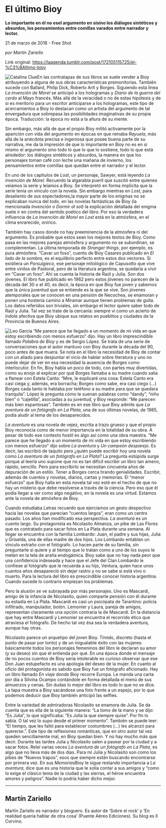 # El último Bioy

**Lo importante en él no
esel argumento en sísino los diálogos sintéticos y absurdos, los pensamientos entre comillas varados entre
narrador y lector.**

21 de marzo de 2018 - Free Shot

_por Martín Zariello_

Link original: https://laagenda.tumblr.com/post/172105115725/el-%C3%BAltimo-bioy

![Catalina Clue](https://64.media.tumblr.com/05aa3b365442a4e27439db49514879ac/tumblr_inline_pk10mxo7ID1t6q87u_500.jpg)En
las contratapas de sus libros se suele vender a Bioy atribuyendo a
alguna de sus obras características premonitorias. También sucede
con Ballard, Philip Dick, Roberto Arlt y Borges.  Siguiendo esta
línea *La invención de
Morel* se anticipó a
los hologramas y *Diario
de la guerra del cerdo*
al Mayo francés. Más allá de la veracidad o no de estas hipótesis
y de si es meritorio para un escritor anticiparse a los hologramas,
este tipo de acercamientos a Bioy lo destacan como un artista del
argumento de tal envergadura que sobrepasa las posibilidades
imaginativas de su propia época. Traducción: la época no está a
la altura de su mente.

Sin
embargo, más allá de que el propio Bioy militó activamente por la
aparición con vida del argumento en épocas en que reinaba *Rayuela*,
más allá de la anécdota precisa e ingeniosa que posee buena parte
de su narrativa,  me da la impresión de que lo importante en Bioy no
es en sí mismo el argumento sino todo lo que lo que lo sostiene,
todo lo que está alrededor: los diálogos sintéticos y absurdos, la
manera en que los personajes toman café con leche una mañana de
invierno, los pensamientos entre comillas que quedan entre el
narrador y el lector.

En
uno de los capítulos de *Lost*,
un personaje, Sawyer, está leyendo *La
invención de Morel*.
Recuerdo la algarabía pueril que suscitó entre quienes veíamos la
serie y leíamos a Bioy. Se interpretó en forma implícita que la
serie tenía un vínculo con la novela. Sin embargo mientras en *Lost*,
para desaliento de sus espectadores,la mayor parte de los
enigmas no se explicaban nunca del todo, en las novelas fantásticas
de Bioy (la mencionada *Invención*
o *Dormir al sol*)
la explicación detallada del enigma suele ir en contra del sentido
poético del libro. Por eso la verdadera influencia de *La
invención de Morel* en
*Lost*
está en la atmósfera, en el clima enrarecido, onírico.  

También
hay casos donde no hay preeminencia de la atmósfera ni del
argumento. Es probable que estos sean los mejores textos de Bioy.
Como pasa en las mejores parejas atmósfera y argumento no se
subordinan, se complementan. La última temporada de *Stranger
things*, por ejemplo,
es pura atmósfera. “Cavar un foso”, cuento de Bioy Casares
publicado en *El lado de
la sombra*, es el
equilibrio perfecto entre estos dos vectores. Si existiera un
*Porsuigieco*,
ese personaje mitológico de Capusotto que vive entre vinilos de
Pastoral, pero de la literatura argentina, se quedaría a vivir en
“Cavar un foso”. Ahí se cuenta la historia de Raúl y Julia. Son
dos jóvenes. El libro fue publicado en 1962 pero estos jóvenes no
parecen de la década del 30 o el 40, es decir, la época en que Bioy
fue joven y sabemos que la única juventud que se entiende es la que
se vive. Son jóvenes atemporales que se conocen en una pensión de
Necochea, se enamoran y ponen una hostería camino a Miramar aunque
tienen problemas de guita. Los datos referidos son triviales, sin
embargo el lector quiere saber todo de Raúl y Julia. Tal vez se
trate de la cercanía: siempre vi como un acierto de índole afectiva
que Bioy ubique sus relatos en pueblitos y ciudades de la Provincia
de Buenos Aires.

![Leo García](https://64.media.tumblr.com/05aa3b365442a4e27439db49514879ac/tumblr_inline_pk10mxo7ID1t6q87u_500.jpg) “Me parece que
he llegado a un momento de mi vida en que estoy escribiendo con menos
esfuerzo” dijo. 
Hay
un libro imprescindible llamado *Palabra
de Bioy* y es de Sergio
López. Se trata de una serie de conversaciones que el autor mantuvo
con Bioy durante la década del 90, poco antes de que muera. Se nota
en el libro la necesidad de Bioy de contar con un aliado para
despuntar el vicio de hablar sobre literatura y uno no puede dejar de
ver en esa necesidad la ausencia de Borges como interlocutor. En fin,
Bioy habla un poco de todo, con partes muy divertidas, como su enojo
al explicar por qué Borges llamaba a su madre cuando salía a
flanear con Estela Canto: “Mire, le explicaré una cosa: Estela
Canto era casi ciega y, además, era borracha; Borges como sabe, era
casi ciego (…) Borges cada tanto le hablaba por teléfono a su
madre para que se quedara tranquila”. López le pregunta cómo le
suenan palabras como “dandy”, “niño bien” o “cajetilla”,
asociadas a su juventud, y Bioy responde: “Me parecen más bien
espantosas”. También es en ese libro que Bioy admite que *La
aventura de un fotógrafo en La Plata*,
una de sus últimas novelas, de 1985, podía aludir al tema de los
desaparecidos. 


*La
aventura* es una novela
de vejez, escrita a trazo grueso y que el propio Bioy reconocía como
de menor importancia en la totalidad de su obra. A pesar de todo ese
contexto hostil es algo así como una obra maestra. “Me parece que
he llegado a un momento de mi vida en que estoy escribiendo con menos
esfuerzo” dijo sobre *La
aventura* y *Un
campeón desparejo*. Es
decir, las escribió de taquito pero ¿quién puede escribir hoy una
novela como *La aventura
de un fotógrafo en La Plata*?
La pregunta estúpida surge porque al leerla uno supone que no es tan
difícil escribir un libro tan ameno, rápido, sencillo. Pero para
escribirlo se necesitan cincuenta años de depuración de un estilo.
Tener a Borges cerca tirando genialidades. Escribir, además de
cuentos y novelas, diarios, cartas y memorias. El “menor esfuerzo”
que Bioy halla en esta novela tal vez esté en el hecho de que no hay
un misterio que debe resolverse a través de la ciencia. Pero eso que
él podía llegar a ver como algo negativo, en la novela es una
virtud. Estamos ante la novela de atmósfera de Bioy.    


Cuando
estudiaba Letras recuerdo que ejercíamos un gesto despectivo hacia
las novelas que parecían “cuentos largos”, eran como un centro
pasado. Los años han modificado esa perspectiva. *La
aventura* es un cuento
largo. Su protagonista es Nicolasito Almanza, un pibe de Las Flores
que es contratado para sacar fotos en La Plata durante una semana. Al
llegar se encuentra con la familia Lombardo: Juan, el padre y sus
hijas, Julia y Griselda, una de ellas madre de dos hijos. Los
Lombardo entablan un vínculo extraño con el fotógrafo. Lo hacen
parte de su familia, sin preguntarle si quiere y al tiempo que lo
tratan como a uno de los suyos le meten en la tela de araña
endogámica. Bioy sabe que no hay nada peor que una confidencia
indeseada y hace que el Jefe del Clan Lombardo le confiese al
fotógrafo que le recuerda a su hijo, Ventura, quien hace unos
cuantos años desapareció sin dejar rastro y no se sabe si está
vivo o muerto. Para la lectura del libro es prescindible conocer
historia argentina. Cuando sucede lo contrario empiezan los
problemas.

Pero
la alusión se ve subrayada por más personajes. Uno es Mascardi,
amigo de la infancia de Nicolasito, quien comparte pensión con él
durante su estadía en La Plata. Mascardi es casi un psicópata de
Tarantino: policía infiltrado, manipulador, botón. Lemonier y
Laura, pareja de amigos, representan claramente una opción contraria
la de Mascardi. En la distancia que hay entre Mascardi y Lemonier se
encuentra el recorrido ético que atraviesa el fotógrafo. De hecho
tal vez ésa sea la verdadera aventura, aunque hay otras.    

Nicolasito
parece un arquetipo del joven Bioy. Tímido, discreto (hasta el punto
de pasar por tonto) y de un inigualable éxito con las mujeres:
básicamente todos los personajes femeninos del libro le declaran su
amor (y su deseo) sin que él entienda por qué. En una época donde
el mensaje de no pocos cuentos de Bioy sería intolerable es curioso
observar que ese Don Juan estupefacto es una apología del deseo de
la mujer. En cuanto al oficio del protagonista es sabido que Bioy fue
un fotógrafo aficionado. Hay un libro llamado *En
viaje* donde Bioy
recorre Europa. Le manda una carta por día a Silvina Ocampo
contándole en forma detallada el menú de sus almuerzos y cenas. Sin
dudas lo mejor del libro es todo lo que no se dice. La tapa muestra a
Bioy sacándose una foto frente a un espejo, por lo que podemos
deducir que Bioy también anticipó las selfies.  

Entre
la variedad de admiradoras Nicolasito se enamora de Julia. Se da
cuenta que es ella de la siguiente manera: “La tomo de la mano y se
dijo: “Es Julia”, lo que significaba: “Es Julia la que siempre
quise”. Por fin lo sabía. O tal vez lo supo desde el primer
momento”. También se puede leer: “El tiempo, que les faltó para
establecer costumbres (…) les alcanzó para quererse.”. Este tipo
de reflexiones románticas, que en otro autor tal vez queden
sencillamente mal, en Bioy quedan bien. Y no hay mucho más que
decir. Durante las tardes Julia y Nicolasito salen a pasear por la
ciudad y a sacar fotos. Releí varias veces *La
aventura de un fotógrafo en La Plata*,
es algo que no lleva más de dos días. Para mí Julia y Nicolasito
son como los pibes de “Nuevos trapos”, esos que siempre están
buscando encontrarse por primera vez. En sus *Memorias*Bioy le sigue restando
importancia a *La
aventura*, dice que es
una historia que le solía contar a sus amigos  y “como lo exige el
clásico tema de la ciudad y las sierras, el héroe encuentra amores
y peligros”. Nadie lo podría haber dicho mejor. 




---

 Martín Zariello
----------------

 Martín Zariello es narrador y bloguero. Es autor de ‘Sobre el rock’ y ‘En realidad quería hablar de otra cosa’ (Puente Aéreo Ediciones). Su blog es Il Corvino. 

